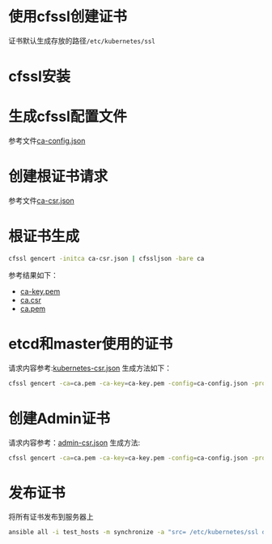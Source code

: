 使用cfssl创建证书
===
证书默认生成存放的路径`/etc/kubernetes/ssl`
# cfssl安装
# 生成cfssl配置文件
参考文件[ca-config.json](certs/ca-config.json)
# 创建根证书请求
参考文件[ca-csr.json](certs/ca-csr.json)
# 根证书生成
```bash
cfssl gencert -initca ca-csr.json | cfssljson -bare ca
```
参考结果如下：
* [ca-key.pem](certs/ca-key.pem)
* [ca.csr](certs/ca.csr)
* [ca.pem](certs/ca.pem)
# etcd和master使用的证书
请求内容参考:[kubernetes-csr.json](certs/kubernetes-csr.json)
生成方法如下：
```bash
cfssl gencert -ca=ca.pem -ca-key=ca-key.pem -config=ca-config.json -profile=kubernetes kubernetes-csr.json | cfssljson -bare kubernetes
```
# 创建Admin证书
请求内容参考：[admin-csr.json](certs/admin-csr.json)
生成方法:
```bash
cfssl gencert -ca=ca.pem -ca-key=ca-key.pem -config=ca-config.json -profile=kubernetes admin-csr.json | cfssljson -bare admin
```
# 发布证书
将所有证书发布到服务器上
```bash
ansible all -i test_hosts -m synchronize -a "src= /etc/kubernetes/ssl dest=/etc/kubernetes recursive=yes"
```
